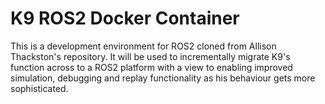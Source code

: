 # K9 ROS2 Docker Container

This is a development environment for ROS2 cloned from Allison Thackston's repository.  It will be used to incrementally migrate K9's function across to a ROS2 platform with a view to enabling improved simulation, debugging and replay functionality as his behaviour gets more sophisticated.